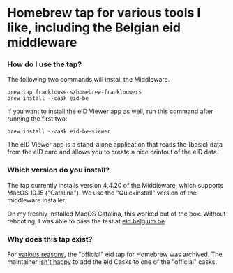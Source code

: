 # Homebrew tap for various tools I like, including the Belgian eid middleware

### How do I use the tap?

The following two commands will install the Middleware.

```
brew tap franklouwers/homebrew-franklouwers
brew install --cask eid-be
```

If you want to install the eID Viewer app as well, run this command after running the first two:

```
brew install --cask eid-be-viewer
```

The eID Viewer app is a stand-alone application that reads the (basic) data
from the eID card and allows you to create a nice printout of the eID data.

### Which version do you install?

The tap currently installs version 4.4.20 of the Middleware, which supports
MacOS 10.15 ("Catalina"). We use the "Quickinstall" version of the middleware
installer.

On my freshly installed MacOS Catalina, this worked out of the box. Without rebooting, I
was able to pass the test at [eid.belgium.be](https://eid.belgium.be).

### Why does this tap exist?

For [various reasons](https://github.com/Homebrew/homebrew-cask/issues/59021),
the "official" eid tap for Homebrew was archived. The maintainer [isn't
happy](https://github.com/Homebrew/homebrew-cask/pull/65165#issuecomment-504672465) to add the eid Casks to one of the "official" casks.
